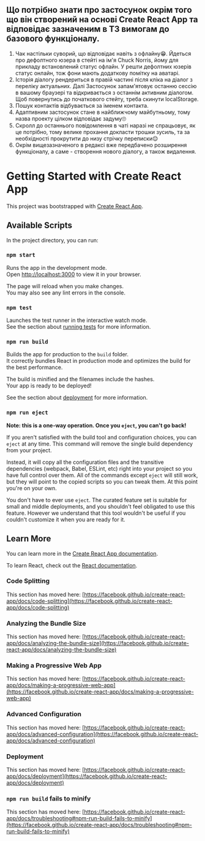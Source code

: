 ## Що потрібно знати про застосунок окрім того що він створений на основі Create React App та відповідає зазначеним в ТЗ вимогам до базового функціоналу.

1. Чак настільки суворий, що відповідає навіть з офлайну😁. Йдеться про
   дефолтного юзера в стейті на ім'я Chuck Norris, йому для прикладу
   встановлений статус офлайн. У решти дефолтних юзерів статус онлайн, тож фони
   мають додаткову помітку на аватарі.
2. Історія діалогу рендериться в правій частині після кліка на діалог з переліку
   актуальних. Далі Застосунок запам'ятовує останню сессію в вашому браузері та
   відкривається з останнім активним діалогом. Щоб повернутись до початкового
   стейту, треба скинути localStorage.
3. Пошук контактів відбувається за іменем контакта.
4. Адаптивним застосунок стане в найближчому майбутньому, тому назва проекту
   цілком відповідає задуму🙄
5. Скролл до останнього повідомлення в чаті наразі не спрацьовує, як це
   потрібно, тому велике прохання докласти трошки зусиль, та за необхідності
   прокрутити до низу стрічку переписки😌
6. Окрім вищезазначеного в редаксі вже передбачено розширення функціоналу, а
   саме - створення нового діалогу, а також видалення.

# Getting Started with Create React App

This project was bootstrapped with
[Create React App](https://github.com/facebook/create-react-app).

## Available Scripts

In the project directory, you can run:

### `npm start`

Runs the app in the development mode.\
Open [http://localhost:3000](http://localhost:3000) to view it in your browser.

The page will reload when you make changes.\
You may also see any lint errors in the console.

### `npm test`

Launches the test runner in the interactive watch mode.\
See the section about [running tests](https://facebook.github.io/create-react-app/docs/running-tests)
for more information.

### `npm run build`

Builds the app for production to the `build` folder.\
It correctly bundles React in production mode and optimizes the build for the best
performance.

The build is minified and the filenames include the hashes.\
Your app is ready to be deployed!

See the section about
[deployment](https://facebook.github.io/create-react-app/docs/deployment) for
more information.

### `npm run eject`

**Note: this is a one-way operation. Once you `eject`, you can't go back!**

If you aren't satisfied with the build tool and configuration choices, you can
`eject` at any time. This command will remove the single build dependency from
your project.

Instead, it will copy all the configuration files and the transitive
dependencies (webpack, Babel, ESLint, etc) right into your project so you have
full control over them. All of the commands except `eject` will still work, but
they will point to the copied scripts so you can tweak them. At this point
you're on your own.

You don't have to ever use `eject`. The curated feature set is suitable for
small and middle deployments, and you shouldn't feel obligated to use this
feature. However we understand that this tool wouldn't be useful if you couldn't
customize it when you are ready for it.

## Learn More

You can learn more in the
[Create React App documentation](https://facebook.github.io/create-react-app/docs/getting-started).

To learn React, check out the [React documentation](https://reactjs.org/).

### Code Splitting

This section has moved here:
[https://facebook.github.io/create-react-app/docs/code-splitting](https://facebook.github.io/create-react-app/docs/code-splitting)

### Analyzing the Bundle Size

This section has moved here:
[https://facebook.github.io/create-react-app/docs/analyzing-the-bundle-size](https://facebook.github.io/create-react-app/docs/analyzing-the-bundle-size)

### Making a Progressive Web App

This section has moved here:
[https://facebook.github.io/create-react-app/docs/making-a-progressive-web-app](https://facebook.github.io/create-react-app/docs/making-a-progressive-web-app)

### Advanced Configuration

This section has moved here:
[https://facebook.github.io/create-react-app/docs/advanced-configuration](https://facebook.github.io/create-react-app/docs/advanced-configuration)

### Deployment

This section has moved here:
[https://facebook.github.io/create-react-app/docs/deployment](https://facebook.github.io/create-react-app/docs/deployment)

### `npm run build` fails to minify

This section has moved here:
[https://facebook.github.io/create-react-app/docs/troubleshooting#npm-run-build-fails-to-minify](https://facebook.github.io/create-react-app/docs/troubleshooting#npm-run-build-fails-to-minify)
